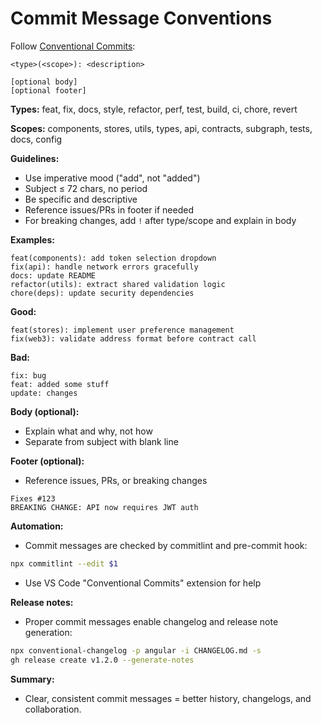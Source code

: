 # Commit Message Conventions

Follow [Conventional Commits](https://www.conventionalcommits.org/):

```text
<type>(<scope>): <description>

[optional body]
[optional footer]
```

**Types:** feat, fix, docs, style, refactor, perf, test, build, ci, chore, revert

**Scopes:** components, stores, utils, types, api, contracts, subgraph, tests, docs, config

**Guidelines:**

- Use imperative mood ("add", not "added")
- Subject ≤ 72 chars, no period
- Be specific and descriptive
- Reference issues/PRs in footer if needed
- For breaking changes, add `!` after type/scope and explain in body

**Examples:**

```text
feat(components): add token selection dropdown
fix(api): handle network errors gracefully
docs: update README
refactor(utils): extract shared validation logic
chore(deps): update security dependencies
```

**Good:**

```text
feat(stores): implement user preference management
fix(web3): validate address format before contract call
```

**Bad:**

```text
fix: bug
feat: added some stuff
update: changes
```

**Body (optional):**

- Explain what and why, not how
- Separate from subject with blank line

**Footer (optional):**

- Reference issues, PRs, or breaking changes

```text
Fixes #123
BREAKING CHANGE: API now requires JWT auth
```

**Automation:**

- Commit messages are checked by commitlint and pre-commit hook:

```bash
npx commitlint --edit $1
```

- Use VS Code "Conventional Commits" extension for help

**Release notes:**

- Proper commit messages enable changelog and release note generation:

```bash
npx conventional-changelog -p angular -i CHANGELOG.md -s
gh release create v1.2.0 --generate-notes
```

**Summary:**

- Clear, consistent commit messages = better history, changelogs, and collaboration.
